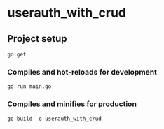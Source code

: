 # userauth_with_crud

## Project setup
```
go get
```

### Compiles and hot-reloads for development
```
go run main.go
```

### Compiles and minifies for production
```
go build -o userauth_with_crud
```